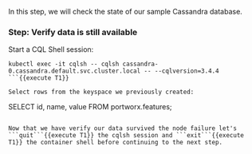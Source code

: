 In this step, we will check the state of our sample Cassandra database.

### Step: Verify data is still available

Start a CQL Shell session:
```
kubectl exec -it cqlsh -- cqlsh cassandra-0.cassandra.default.svc.cluster.local -- --cqlversion=3.4.4
```{{execute T1}}

Select rows from the keyspace we previously created:
```
SELECT id, name, value FROM portworx.features;
```{{execute T1}}

Now that we have verify our data survived the node failure let's ```quit```{{execute T1}} the cqlsh session and ```exit```{{execute T1}} the container shell before continuing to the next step.
